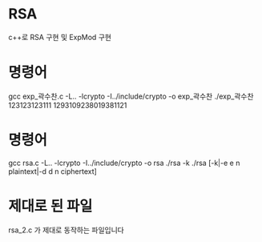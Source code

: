 # RSA
c++로 RSA 구현 및 ExpMod 구현 


# 명령어 
gcc exp_곽수찬.c -L.. -lcrypto  -I../include/crypto -o exp_곽수찬
./exp_곽수찬 123123123111 1293109238019381121


# 명령어 
gcc rsa.c -L.. -lcrypto  -I../include/crypto -o rsa
./rsa -k
./rsa [-k|-e e n plaintext|-d d n ciphertext]


# 제대로 된 파일 
rsa_2.c 가 제대로 동작하는 파일입니다 
